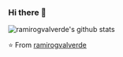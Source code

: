 ### Hi there 👋

<!--
**ramirogvalverde/ramirogvalverde** is a ✨ _special_ ✨ repository because its `README.md` (this file) appears on your GitHub profile.

Here are some ideas to get you started:

- 🔭 I’m currently working on ...
- 🌱 I’m currently learning ...
- 👯 I’m looking to collaborate on ...
- 🤔 I’m looking for help with ...
- 💬 Ask me about ...
- 📫 How to reach me: ...
- 😄 Pronouns: ...
- ⚡ Fun fact: ...
-->
![ramirogvalverde's github stats](https://github-readme-stats.vercel.app/api?username=ramirogvalverde&show_icons=true&theme=dark)

⭐️ From [ramirogvalverde](https://github.com/ramirogvalverde)
